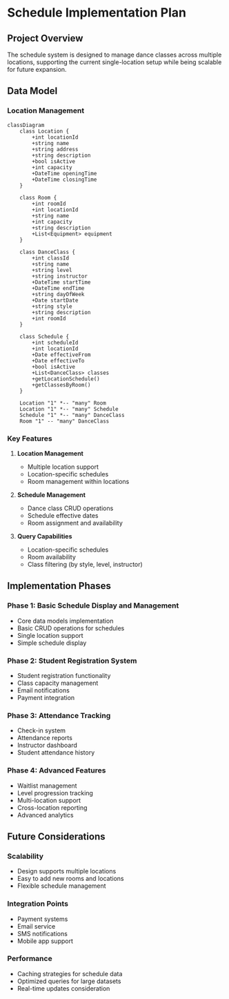 # Schedule Implementation Plan

## Project Overview
The schedule system is designed to manage dance classes across multiple locations, supporting the current single-location setup while being scalable for future expansion.

## Data Model

### Location Management
```mermaid
classDiagram
    class Location {
        +int locationId
        +string name
        +string address
        +string description
        +bool isActive
        +int capacity
        +DateTime openingTime
        +DateTime closingTime
    }

    class Room {
        +int roomId
        +int locationId
        +string name
        +int capacity
        +string description
        +List<Equipment> equipment
    }

    class DanceClass {
        +int classId
        +string name
        +string level
        +string instructor
        +DateTime startTime
        +DateTime endTime
        +string dayOfWeek
        +Date startDate
        +string style
        +string description
        +int roomId
    }
    
    class Schedule {
        +int scheduleId
        +int locationId
        +Date effectiveFrom
        +Date effectiveTo
        +bool isActive
        +List<DanceClass> classes
        +getLocationSchedule()
        +getClassesByRoom()
    }

    Location "1" *-- "many" Room
    Location "1" *-- "many" Schedule
    Schedule "1" *-- "many" DanceClass
    Room "1" -- "many" DanceClass
```

### Key Features
1. **Location Management**
   - Multiple location support
   - Location-specific schedules
   - Room management within locations

2. **Schedule Management**
   - Dance class CRUD operations
   - Schedule effective dates
   - Room assignment and availability

3. **Query Capabilities**
   - Location-specific schedules
   - Room availability
   - Class filtering (by style, level, instructor)

## Implementation Phases

### Phase 1: Basic Schedule Display and Management
- Core data models implementation
- Basic CRUD operations for schedules
- Single location support
- Simple schedule display

### Phase 2: Student Registration System
- Student registration functionality
- Class capacity management
- Email notifications
- Payment integration

### Phase 3: Attendance Tracking
- Check-in system
- Attendance reports
- Instructor dashboard
- Student attendance history

### Phase 4: Advanced Features
- Waitlist management
- Level progression tracking
- Multi-location support
- Cross-location reporting
- Advanced analytics

## Future Considerations

### Scalability
- Design supports multiple locations
- Easy to add new rooms and locations
- Flexible schedule management

### Integration Points
- Payment systems
- Email service
- SMS notifications
- Mobile app support

### Performance
- Caching strategies for schedule data
- Optimized queries for large datasets
- Real-time updates consideration
